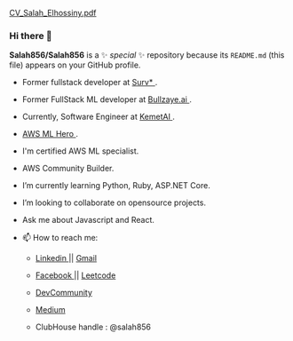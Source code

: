 [CV_Salah_Elhossiny.pdf](https://github.com/Salah856/Salah856/files/7592488/CV_Salah_Elhossiny.pdf)     
                      
### Hi there 👋 
               
**Salah856/Salah856** is a ✨  _special_  ✨ repository because its `README.md` (this file) appears on your GitHub profile.
  
- Former fullstack developer at <a href="https://www.survbetter.com/"> Surv* </a> .
- Former FullStack ML developer at <a href="https://www.crunchbase.com/organization/bullzaye-ai"> Bullzaye.ai </a> . 
- Currently, Software Engineer at <a href="https://www.masterlinux.net/"> KemetAI </a> .     

- <a href="https://aws.amazon.com/developer/community/heroes/salah-elhossiny/"> AWS ML Hero </a>. 
- I'm certified AWS ML specialist. 
- AWS Community Builder.
     
 
- I’m currently learning Python, Ruby, ASP.NET Core. 
- I’m looking to collaborate on opensource projects. 

- Ask me about Javascript and React.  

<!-- https://mehdihadeli.github.io/awesome-software-architecture/  -->

      
- 📫 How to reach me: 

  - <a href="https://www.linkedin.com/in/salah-elhossiny/"> Linkedin </a>  || <a href="mailto:salah.othman.elhossiny@gmail.com"> Gmail </a>  
   
  - <a href="https://www.facebook.com/salah.elhossiny.315"> Facebook </a> || <a href="https://leetcode.com/user0065w/"> Leetcode </a>
     
  - <a href="https://dev.to/salah856"> DevCommunity </a> 
  
  -  <a href="https://medium.com/@salah.othman.elhossiny"> Medium </a>
   
  - ClubHouse handle : @salah856       




